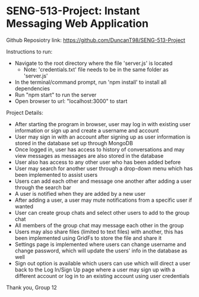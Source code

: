 # SENG-513-Project: Instant Messaging Web Application

Github Reposiotry link: https://github.com/DuncanT98/SENG-513-Project

Instructions to run:
- Navigate to the root directory where the file 'server.js' is located
  - Note: 'credentials.txt' file needs to be in the same folder as 'server.js'
- In the terminal/command prompt, run 'npm install' to install all dependencies
- Run "npm start" to run the server
- Open browser to url: "localhost:3000" to start 

Project Details:
- After starting the program in browser, user may log in with existing user information or sign up and create a username and account
- User may sign in with an account after signing up as user information is stored in the database set up  through MongoDB
- Once logged in, user has access to history of conversations and may view messages as messages are also stored in the database
- User also has access to any other user who has been added before
- User may search for another user through a drop-down menu which has been implemented to assist users
- Users can add each other and message one another after adding a user through the search bar
- A user is notified when they are added by a new user
- After adding a user, a user may mute notifications from a specific user if wanted
- User can create group chats and select other users to add to the group chat 
- All members of the group chat may message each other in the group
- Users may also share files (limited to text files) with another, this has been implemented using GridFs to store the file and share it
- Settings page is implemented where users can change username and change password, which will update the users' info in the database as well
- Sign out option is available which users can use which will direct a user back to the Log In/Sign Up page where a user may sign up with a different account or log in to an existing account using user credentials

Thank you, 
Group 12
